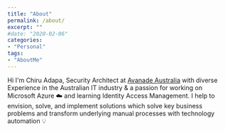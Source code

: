 ```yaml
---
title: "About"
permalink: /about/
excerpt: ""
#date: "2020-02-06"
categories: 
- "Personal"
tags: 
- "AboutMe"
---
```

 Hi I'm Chiru Adapa, Security Architect at [Avanade Australia](https://www.avanade.com/en-au) with diverse Experience in the Australian IT industry & a passion for working on Microsoft Azure :cloud: and learning Identity Access Management. I help to envision, solve, and implement solutions which solve key business problems and transform underlying manual processes with technology automation :bulb:
